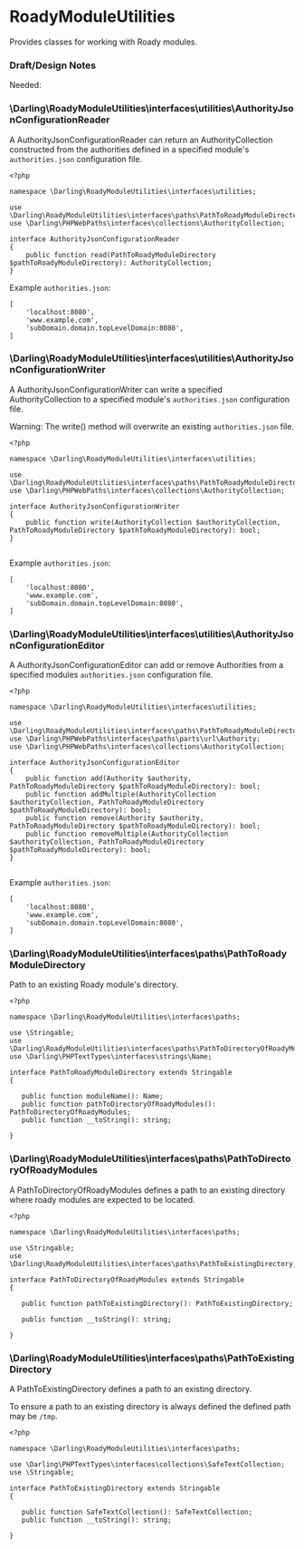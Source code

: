 # RoadyModuleUtilities

Provides classes for working with Roady modules.

### Draft/Design Notes


Needed:

### \Darling\RoadyModuleUtilities\interfaces\utilities\AuthorityJsonConfigurationReader

A AuthorityJsonConfigurationReader can return an AuthorityCollection
constructed from the authorities defined in a specified module's
`authorities.json` configuration file.

```
<?php

namespace \Darling\RoadyModuleUtilities\interfaces\utilities;

use \Darling\RoadyModuleUtilities\interfaces\paths\PathToRoadyModuleDirectory;
use \Darling\PHPWebPaths\interfaces\collections\AuthorityCollection;

interface AuthorityJsonConfigurationReader
{
    public function read(PathToRoadyModuleDirectory $pathToRoadyModuleDirectory): AuthorityCollection;
}

```
Example `authorities.json`:

```
[
    'localhost:8080',
    'www.example.com',
    'subDomain.domain.topLevelDomain:8080',
]

```

### \Darling\RoadyModuleUtilities\interfaces\utilities\AuthorityJsonConfigurationWriter

A AuthorityJsonConfigurationWriter can write a specified AuthorityCollection
to a specified module's `authorities.json` configuration file.

Warning: The write() method will overwrite an existing
`authorities.json` file.

```
<?php

namespace \Darling\RoadyModuleUtilities\interfaces\utilities;

use \Darling\RoadyModuleUtilities\interfaces\paths\PathToRoadyModuleDirectory;
use \Darling\PHPWebPaths\interfaces\collections\AuthorityCollection;

interface AuthorityJsonConfigurationWriter
{
    public function write(AuthorityCollection $authorityCollection, PathToRoadyModuleDirectory $pathToRoadyModuleDirectory): bool;
}


```
Example `authorities.json`:

```
[
    'localhost:8080',
    'www.example.com',
    'subDomain.domain.topLevelDomain:8080',
]

```

### \Darling\RoadyModuleUtilities\interfaces\utilities\AuthorityJsonConfigurationEditor

A AuthorityJsonConfigurationEditor can add or remove Authorities
from a specified modules `authorities.json` configuration file.

```
<?php

namespace \Darling\RoadyModuleUtilities\interfaces\utilities;

use \Darling\RoadyModuleUtilities\interfaces\paths\PathToRoadyModuleDirectory;
use \Darling\PHPWebPaths\interfaces\paths\parts\url\Authority;
use \Darling\PHPWebPaths\interfaces\collections\AuthorityCollection;

interface AuthorityJsonConfigurationEditor
{
    public function add(Authority $authority, PathToRoadyModuleDirectory $pathToRoadyModuleDirectory): bool;
    public function addMultiple(AuthorityCollection $authorityCollection, PathToRoadyModuleDirectory $pathToRoadyModuleDirectory): bool;
    public function remove(Authority $authority, PathToRoadyModuleDirectory $pathToRoadyModuleDirectory): bool;
    public function removeMultiple(AuthorityCollection $authorityCollection, PathToRoadyModuleDirectory $pathToRoadyModuleDirectory): bool;
}


```
Example `authorities.json`:

```
[
    'localhost:8080',
    'www.example.com',
    'subDomain.domain.topLevelDomain:8080',
]

```

### \Darling\RoadyModuleUtilities\interfaces\paths\PathToRoadyModuleDirectory

Path to an existing Roady module's directory.

```
<?php

namespace \Darling\RoadyModuleUtilities\interfaces\paths;

use \Stringable;
use \Darling\RoadyModuleUtilities\interfaces\paths\PathToDirectoryOfRoadyModules;
use \Darling\PHPTextTypes\interfaces\strings\Name;

interface PathToRoadyModuleDirectory extends Stringable
{

   public function moduleName(): Name;
   public function pathToDirectoryOfRoadyModules(): PathToDirectoryOfRoadyModules;
   public function __toString(): string;

}

```

### \Darling\RoadyModuleUtilities\interfaces\paths\PathToDirectoryOfRoadyModules

A PathToDirectoryOfRoadyModules defines a path to an existing directory
where roady modules are expected to be located.

```
<?php

namespace \Darling\RoadyModuleUtilities\interfaces\paths;

use \Stringable;
use \Darling\RoadyModuleUtilities\interfaces\paths\PathToExistingDirectory;

interface PathToDirectoryOfRoadyModules extends Stringable
{

   public function pathToExistingDirectory(): PathToExistingDirectory;

   public function __toString(): string;

}

```

### \Darling\RoadyModuleUtilities\interfaces\paths\PathToExistingDirectory

A PathToExistingDirectory defines a path to an existing directory.

To ensure a path to an existing directory is always defined
the defined path may be `/tmp`.

```
<?php

namespace \Darling\RoadyModuleUtilities\interfaces\paths;

use \Darling\PHPTextTypes\interfaces\collections\SafeTextCollection;
use \Stringable;

interface PathToExistingDirectory extends Stringable
{

   public function SafeTextCollection(): SafeTextCollection;
   public function __toString(): string;

}

```
